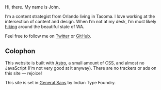 Hi, there. My name is John.

I’m a content strategist from Orlando living in Tacoma. I love working at the intersection of content and design. When I’m not at my desk, I’m most likely [hiking](/hikes) around the beautiful state of WA.

Feel free to follow me on [Twitter](https://twitter.com/jmaeat) or [GitHub](https://github.com/jmaeat).

## Colophon

This website is built with [Astro](https://astro.build/), a small amount of CSS, and almost no JavaScript (I’m not very good at it anyway). There are no trackers or ads on this site — rejoice!

This site is set in [General Sans](https://www.fontshare.com/fonts/general-sans) by Indian Type Foundry.

<!-- ## Contact

Email: [hi@jmae.xyz](mailto:hi@jmae.xyz?subject=Hello) -->
